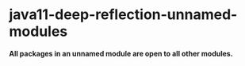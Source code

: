 # java11-deep-reflection-unnamed-modules




**All packages in an unnamed module are open to all other modules.**